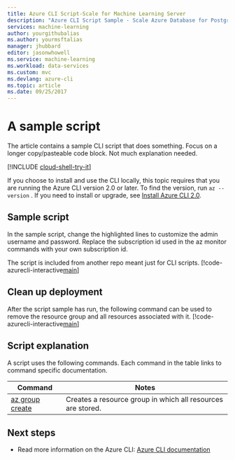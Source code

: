 ```yaml
---
title: Azure CLI Script-Scale for Machine Learning Server 
description: "Azure CLI Script Sample - Scale Azure Database for PostgreSQL server to a different performance level after querying the metrics."
services: machine-learning
author: yourgithubalias
ms.author: yourmsftalias
manager: jhubbard
editor: jasonwhowell
ms.service: machine-learning
ms.workload: data-services
ms.custom: mvc
ms.devlang: azure-cli
ms.topic: article
ms.date: 09/25/2017
---
```


# A sample script
The article contains a sample CLI script that does something. Focus on a longer copy/pasteable code block. Not much explanation needed.

[!INCLUDE [cloud-shell-try-it](../../../../includes/cloud-shell-try-it.md)]

If you choose to install and use the CLI locally, this topic requires that you are running the Azure CLI version 2.0 or later. To find the version, run `az --version` . If you need to install or upgrade, see [Install Azure CLI 2.0]( /cli/azure/install-azure-cli). 

## Sample script
In the sample script, change the highlighted lines to customize the admin username and password. Replace the subscription id used in the az monitor commands with your own subscription id.

The script is included from another repo meant just for CLI scripts.
[!code-azurecli-interactive[main](../../../cli_scripts/machine-learning/article-name/create-script.sh?highlight=2-3 "Description here.")]

## Clean up deployment
After the script sample has run, the following command can be used to remove the resource group and all resources associated with it.
[!code-azurecli-interactive[main](../../../cli_scripts/machine-learning/article-name/delete-script.sh "Delete the resource group.")]

## Script explanation
A script uses the following commands. Each command in the table links to command specific documentation.

| **Command** | **Notes** |
|---|---|
| [az group create](/cli/azure/group#create) | Creates a resource group in which all resources are stored. |

## Next steps
- Read more information on the Azure CLI: [Azure CLI documentation](/cli/azure/overview)
